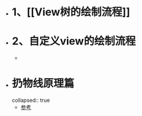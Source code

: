 - # 1、[[View树的绘制流程]]
- # 2、自定义view的绘制流程
	-
- # 扔物线原理篇
  collapsed:: true
	- [参考](https://blog.csdn.net/xuwb123xuwb/article/details/115183636)